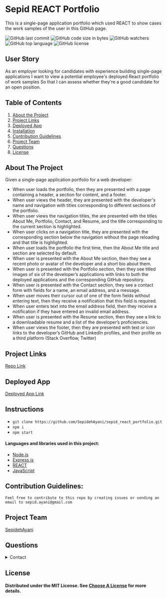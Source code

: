 # Sepid REACT Portfolio

This is a single-page application portfolio which used REACT to show cases the work samples of the user in this GitHub page.

![GitHub last commit](https://img.shields.io/github/last-commit/SepidehAyani/sepid_react_portfolio)  ![GitHub code size in bytes](https://img.shields.io/github/languages/code-size/SepidehAyani/sepid_react_portfolio)  ![GitHub watchers](https://img.shields.io/github/watchers/SepidehAyani/sepid_react_portfolio?label=Watch&style=social)  ![GitHub top language](https://img.shields.io/github/languages/top/SepidehAyani/sepid_react_portfolio)  ![GitHub license](https://img.shields.io/badge/license-MIT-blueyellow) <br> 

## User Story
As an employer looking for candidates with experience building single-page applications
I want to view a potential employee's deployed React portfolio of work samples
So that I can assess whether they're a good candidate for an open position.

## Table of Contents 
1. [About the Project](#About-The-Project)
1. [Project Links](#Project-Links)
1. [Deployed App](#Deployed-App)
1. [Installation](#Installation)
1. [Contribution Guidelines](#Contribution-Guidelines)
1. [Project Team](#Project-Team)
1. [Questions](#Questions)
1. [License](#License)

## About The Project
Given a single-page application portfolio for a web developer:
- When user loads the portfolio, then they are presented with a page containing a header, a section for content, and a footer.
- When user views the header, they are presented with the developer's name and navigation with titles corresponding to different sections of the portfolio.
- When user views the navigation titles, the are presented with the titles About Me, Portfolio, Contact, and Resume, and the title corresponding to the current section is highlighted.
- When user clicks on a navigation title, they are presented with the corresponding section below the navigation without the page reloading and that title is highlighted.
- When user loads the portfolio the first time, then the About Me title and section are selected by default.
- When user is presented with the About Me section, then they see a recent photo or avatar of the developer and a short bio about them.
- When user is presented with the Portfolio section, then they see titled images of six of the developer’s applications with links to both the deployed applications and the corresponding GitHub repository.
- When user is presented with the Contact section, they see a contact form with fields for a name, an email address, and a message.
- When user moves their cursor out of one of the form fields without entering text, then they receive a notification that this field is required.
- When user enters text into the email address field, then they receive a notification if they have entered an invalid email address.
- When user is presented with the Resume section, then they see a link to a downloadable resume and a list of the developer’s proficiencies.
- When user views the footer, then they are presented with text or icon links to the developer’s GitHub and LinkedIn profiles, and their profile on a third platform (Stack Overflow, Twitter) 


## Project Links
[Repo Link](https://github.com/SepidehAyani/sepid_react_portfolio) <br>

## Deployed App
[Deployed App Link](https://sepid-react-portfolio.herokuapp.com/)

## Instructions
- `git clone https://github.com/SepidehAyani/sepid_react_portfolio.git`
- `npm i`
- `npm start`

#### Languages and libraries used in this project:
- <a href="https://nodejs.org/">Node.js</a>
- <a href="https://www.npmjs.com/package/express">Express.js</a>
- <a href="https://reactjs.org/">REACT</a>
- <a href="https://www.javascript.com/">JavaScript</a>

## Contribution Guidelines:
```  
Feel free to contribute to this repo by creating issues or sending an email to sepid.ayani@gmail.com
```
## Project Team
[SepidehAyani](https://github.com/SepidehAyani) <br>

## Questions
<details>
    <summary>Contact</summary>
    sepid.ayani@gmail.com
</details>

## License
#### Distributed under the MIT License. See [Choose A License](https://choosealicense.com/) for more details.
